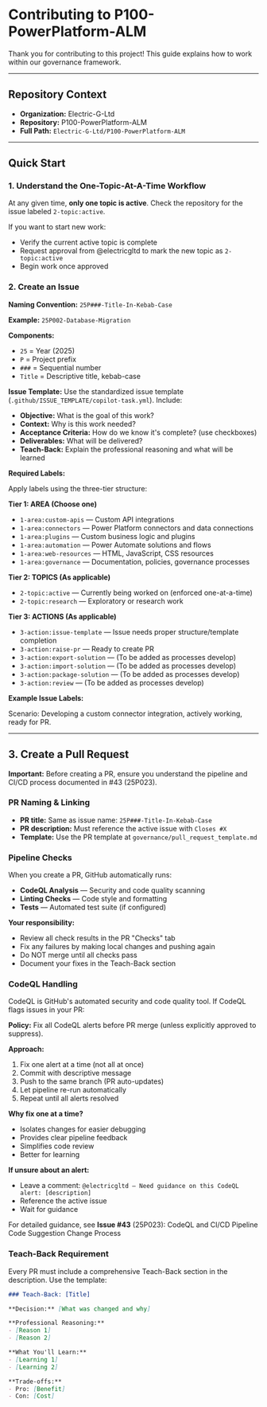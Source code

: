 # Contributing to P100-PowerPlatform-ALM

Thank you for contributing to this project! This guide explains how to work within our governance framework.

---

## Repository Context
- **Organization:** Electric-G-Ltd
- **Repository:** P100-PowerPlatform-ALM
- **Full Path:** `Electric-G-Ltd/P100-PowerPlatform-ALM`

---

## Quick Start

### 1. Understand the One-Topic-At-A-Time Workflow

At any given time, **only one topic is active**. Check the repository for the issue labeled `2-topic:active`.

If you want to start new work:
- Verify the current active topic is complete
- Request approval from @electricgltd to mark the new topic as `2-topic:active`
- Begin work once approved

### 2. Create an Issue

**Naming Convention:** `25P###-Title-In-Kebab-Case`

**Example:** `25P002-Database-Migration`

**Components:**
- `25` = Year (2025)
- `P` = Project prefix
- `###` = Sequential number
- `Title` = Descriptive title, kebab-case

**Issue Template:**
Use the standardized issue template (`.github/ISSUE_TEMPLATE/copilot-task.yml`). Include:
- **Objective:** What is the goal of this work?
- **Context:** Why is this work needed?
- **Acceptance Criteria:** How do we know it's complete? (use checkboxes)
- **Deliverables:** What will be delivered?
- **Teach-Back:** Explain the professional reasoning and what will be learned

**Required Labels:**

Apply labels using the three-tier structure:

**Tier 1: AREA (Choose one)**
- `1-area:custom-apis` — Custom API integrations
- `1-area:connectors` — Power Platform connectors and data connections
- `1-area:plugins` — Custom business logic and plugins
- `1-area:automation` — Power Automate solutions and flows
- `1-area:web-resources` — HTML, JavaScript, CSS resources
- `1-area:governance` — Documentation, policies, governance processes

**Tier 2: TOPICS (As applicable)**
- `2-topic:active` — Currently being worked on (enforced one-at-a-time)
- `2-topic:research` — Exploratory or research work

**Tier 3: ACTIONS (As applicable)**
- `3-action:issue-template` — Issue needs proper structure/template completion
- `3-action:raise-pr` — Ready to create PR
- `3-action:export-solution` — (To be added as processes develop)
- `3-action:import-solution` — (To be added as processes develop)
- `3-action:package-solution` — (To be added as processes develop)
- `3-action:review` — (To be added as processes develop)

**Example Issue Labels:**

Scenario: Developing a custom connector integration, actively working, ready for PR.

---

## 3. Create a Pull Request

**Important:** Before creating a PR, ensure you understand the pipeline and CI/CD process documented in #43 (25P023).

### PR Naming & Linking

- **PR title:** Same as issue name: `25P###-Title-In-Kebab-Case`
- **PR description:** Must reference the active issue with `Closes #X`
- **Template:** Use the PR template at `governance/pull_request_template.md`

### Pipeline Checks

When you create a PR, GitHub automatically runs:
- **CodeQL Analysis** — Security and code quality scanning
- **Linting Checks** — Code style and formatting
- **Tests** — Automated test suite (if configured)

**Your responsibility:**
- Review all check results in the PR "Checks" tab
- Fix any failures by making local changes and pushing again
- Do NOT merge until all checks pass
- Document your fixes in the Teach-Back section

### CodeQL Handling

CodeQL is GitHub's automated security and code quality tool. If CodeQL flags issues in your PR:

**Policy:** Fix all CodeQL alerts before PR merge (unless explicitly approved to suppress).

**Approach:**
1. Fix one alert at a time (not all at once)
2. Commit with descriptive message
3. Push to the same branch (PR auto-updates)
4. Let pipeline re-run automatically
5. Repeat until all alerts resolved

**Why fix one at a time?**
- Isolates changes for easier debugging
- Provides clear pipeline feedback
- Simplifies code review
- Better for learning

**If unsure about an alert:**
- Leave a comment: `@electricgltd – Need guidance on this CodeQL alert: [description]`
- Reference the active issue
- Wait for guidance

For detailed guidance, see **Issue #43** (25P023): CodeQL and CI/CD Pipeline Code Suggestion Change Process

### Teach-Back Requirement

Every PR must include a comprehensive Teach-Back section in the description. Use the template:

```markdown
### Teach-Back: [Title]

**Decision:** [What was changed and why]

**Professional Reasoning:**
- [Reason 1]
- [Reason 2]

**What You'll Learn:**
- [Learning 1]
- [Learning 2]

**Trade-offs:**
- Pro: [Benefit]
- Con: [Cost]